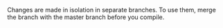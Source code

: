 Changes are made in isolation in separate branches. To use them, merge the branch with the master branch before you compile.
